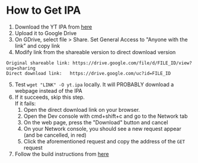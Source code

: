 # How to Get IPA

1. Download the YT IPA from [here](https://27man-my.sharepoint.com/personal/qn____27man_onmicrosoft_com/_layouts/15/onedrive.aspx?ga=1&id=%2Fpersonal%2Fqn____27man_onmicrosoft_com%2FDocuments%2FDecrypted+IPAs)
2. Upload it to Google Drive
3. On GDrive, select file > Share. Set General Access to "Anyone with the link" and copy link
4. Modify link from the shareable version to direct download version
```
Original shareable link: https://drive.google.com/file/d/FILE_ID/view?usp=sharing
Direct download link:   https://drive.google.com/uc?id=FILE_ID
```
5. Test `wget "LINK" -O yt.ipa` locally. It will PROBABLY download a webpage instead of the IPA
6. If it succeeds, skip this step. </br>
If it fails:
   1. Open the direct download link on your browser.
   2. Open the Dev console with cmd+shift+c and go to the Network tab
   4. On the web page, press the "Download" button and cancel
   5. On your Network console, you should see a new request appear (and be cancelled, in red)
   6. Click the aforementioned request and copy the address of the `GET` request
7. Follow the build instructions from [here](https://github.com/qnblackcat/uYouPlus/wiki/Building)

